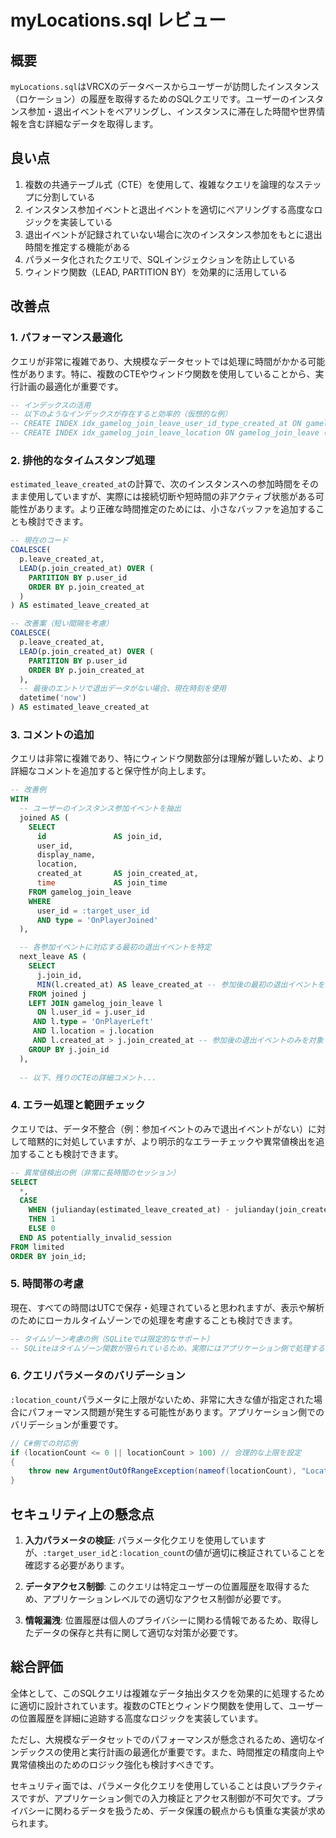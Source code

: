# myLocations.sql レビュー

## 概要

`myLocations.sql`はVRCXのデータベースからユーザーが訪問したインスタンス（ロケーション）の履歴を取得するためのSQLクエリです。ユーザーのインスタンス参加・退出イベントをペアリングし、インスタンスに滞在した時間や世界情報を含む詳細なデータを取得します。

## 良い点

1. 複数の共通テーブル式（CTE）を使用して、複雑なクエリを論理的なステップに分割している
2. インスタンス参加イベントと退出イベントを適切にペアリングする高度なロジックを実装している
3. 退出イベントが記録されていない場合に次のインスタンス参加をもとに退出時間を推定する機能がある
4. パラメータ化されたクエリで、SQLインジェクションを防止している
5. ウィンドウ関数（LEAD, PARTITION BY）を効果的に活用している

## 改善点

### 1. パフォーマンス最適化

クエリが非常に複雑であり、大規模なデータセットでは処理に時間がかかる可能性があります。特に、複数のCTEやウィンドウ関数を使用していることから、実行計画の最適化が重要です。

```sql
-- インデックスの活用
-- 以下のようなインデックスが存在すると効率的（仮想的な例）
-- CREATE INDEX idx_gamelog_join_leave_user_id_type_created_at ON gamelog_join_leave (user_id, type, created_at);
-- CREATE INDEX idx_gamelog_join_leave_location ON gamelog_join_leave (location);
```

### 2. 排他的なタイムスタンプ処理

`estimated_leave_created_at`の計算で、次のインスタンスへの参加時間をそのまま使用していますが、実際には接続切断や短時間の非アクティブ状態がある可能性があります。より正確な時間推定のためには、小さなバッファを追加することも検討できます。

```sql
-- 現在のコード
COALESCE(
  p.leave_created_at,
  LEAD(p.join_created_at) OVER (
    PARTITION BY p.user_id
    ORDER BY p.join_created_at
  )
) AS estimated_leave_created_at

-- 改善案（短い間隔を考慮）
COALESCE(
  p.leave_created_at,
  LEAD(p.join_created_at) OVER (
    PARTITION BY p.user_id
    ORDER BY p.join_created_at
  ),
  -- 最後のエントリで退出データがない場合、現在時刻を使用
  datetime('now')
) AS estimated_leave_created_at
```

### 3. コメントの追加

クエリは非常に複雑であり、特にウィンドウ関数部分は理解が難しいため、より詳細なコメントを追加すると保守性が向上します。

```sql
-- 改善例
WITH
  -- ユーザーのインスタンス参加イベントを抽出
  joined AS (
    SELECT
      id               AS join_id,
      user_id,
      display_name,
      location,
      created_at       AS join_created_at,
      time             AS join_time
    FROM gamelog_join_leave
    WHERE
      user_id = :target_user_id
      AND type = 'OnPlayerJoined'
  ),

  -- 各参加イベントに対応する最初の退出イベントを特定
  next_leave AS (
    SELECT
      j.join_id,
      MIN(l.created_at) AS leave_created_at -- 参加後の最初の退出イベントを選択
    FROM joined j
    LEFT JOIN gamelog_join_leave l
      ON l.user_id = j.user_id
     AND l.type = 'OnPlayerLeft'
     AND l.location = j.location
     AND l.created_at > j.join_created_at -- 参加後の退出イベントのみを対象
    GROUP BY j.join_id
  ),
  
  -- 以下、残りのCTEの詳細コメント...
```

### 4. エラー処理と範囲チェック

クエリでは、データ不整合（例：参加イベントのみで退出イベントがない）に対して暗黙的に対処していますが、より明示的なエラーチェックや異常値検出を追加することも検討できます。

```sql
-- 異常値検出の例（非常に長時間のセッション）
SELECT
  *,
  CASE 
    WHEN (julianday(estimated_leave_created_at) - julianday(join_created_at)) * 24 > 12 -- 12時間以上のセッション
    THEN 1
    ELSE 0
  END AS potentially_invalid_session
FROM limited
ORDER BY join_id;
```

### 5. 時間帯の考慮

現在、すべての時間はUTCで保存・処理されていると思われますが、表示や解析のためにローカルタイムゾーンでの処理を考慮することも検討できます。

```sql
-- タイムゾーン考慮の例（SQLiteでは限定的なサポート）
-- SQLiteはタイムゾーン関数が限られているため、実際にはアプリケーション側で処理するのが一般的
```

### 6. クエリパラメータのバリデーション

`:location_count`パラメータに上限がないため、非常に大きな値が指定された場合にパフォーマンス問題が発生する可能性があります。アプリケーション側でのバリデーションが重要です。

```csharp
// C#側での対応例
if (locationCount <= 0 || locationCount > 100) // 合理的な上限を設定
{
    throw new ArgumentOutOfRangeException(nameof(locationCount), "Location count must be between 1 and 100");
}
```

## セキュリティ上の懸念点

1. **入力パラメータの検証**: パラメータ化クエリを使用していますが、`:target_user_id`と`:location_count`の値が適切に検証されていることを確認する必要があります。

2. **データアクセス制御**: このクエリは特定ユーザーの位置履歴を取得するため、アプリケーションレベルでの適切なアクセス制御が必要です。

3. **情報漏洩**: 位置履歴は個人のプライバシーに関わる情報であるため、取得したデータの保存と共有に関して適切な対策が必要です。

## 総合評価

全体として、このSQLクエリは複雑なデータ抽出タスクを効果的に処理するために適切に設計されています。複数のCTEとウィンドウ関数を使用して、ユーザーの位置履歴を詳細に追跡する高度なロジックを実装しています。

ただし、大規模なデータセットでのパフォーマンスが懸念されるため、適切なインデックスの使用と実行計画の最適化が重要です。また、時間推定の精度向上や異常値検出のためのロジック強化も検討すべきです。

セキュリティ面では、パラメータ化クエリを使用していることは良いプラクティスですが、アプリケーション側での入力検証とアクセス制御が不可欠です。プライバシーに関わるデータを扱うため、データ保護の観点からも慎重な実装が求められます。
